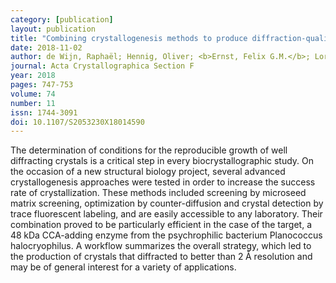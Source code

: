 ```yaml
---
category: [publication]
layout: publication
title: "Combining crystallogenesis methods to produce diffraction-quality crystals of a psychrophilic tRNA-maturation enzyme"
date: 2018-11-02
author: de Wijn, Raphaël; Hennig, Oliver; <b>Ernst, Felix G.M.</b>; Lorber, Bernard; Betat, Heike; Mörl, Mario; Sauter, Claude
journal: Acta Crystallographica Section F
year: 2018
pages: 747-753
volume: 74
number: 11
issn: 1744-3091
doi: 10.1107/S2053230X18014590
---
```

The determination of conditions for the reproducible growth of well diffracting crystals is a critical step in every biocrystallographic study. On the occasion of a new structural biology project, several advanced crystallogenesis approaches were tested in order to increase the success rate of crystallization. These methods included screening by microseed matrix screening, optimization by counter-diffusion and crystal detection by trace fluorescent labeling, and are easily accessible to any laboratory. Their combination proved to be particularly efficient in the case of the target, a 48 kDa CCA-adding enzyme from the psychrophilic bacterium Planococcus halocryophilus. A workflow summarizes the overall strategy, which led to the production of crystals that diffracted to better than 2 Å resolution and may be of general interest for a variety of applications.
